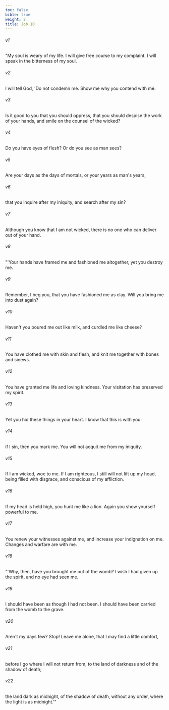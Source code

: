 ```yaml
---
toc: false
bible: true
weight: 2
title: Job 10
---
```




###### v1 
"My soul is weary of my life. I will give free course to my complaint. I will speak in the bitterness of my soul. 

###### v2 
I will tell God, 'Do not condemn me. Show me why you contend with me. 

###### v3 
Is it good to you that you should oppress, that you should despise the work of your hands, and smile on the counsel of the wicked? 

###### v4 
Do you have eyes of flesh? Or do you see as man sees? 

###### v5 
Are your days as the days of mortals, or your years as man's years, 

###### v6 
that you inquire after my iniquity, and search after my sin? 

###### v7 
Although you know that I am not wicked, there is no one who can deliver out of your hand. 

###### v8 
"'Your hands have framed me and fashioned me altogether, yet you destroy me. 

###### v9 
Remember, I beg you, that you have fashioned me as clay. Will you bring me into dust again? 

###### v10 
Haven't you poured me out like milk, and curdled me like cheese? 

###### v11 
You have clothed me with skin and flesh, and knit me together with bones and sinews. 

###### v12 
You have granted me life and loving kindness. Your visitation has preserved my spirit. 

###### v13 
Yet you hid these things in your heart. I know that this is with you: 

###### v14 
if I sin, then you mark me. You will not acquit me from my iniquity. 

###### v15 
If I am wicked, woe to me. If I am righteous, I still will not lift up my head, being filled with disgrace, and conscious of my affliction. 

###### v16 
If my head is held high, you hunt me like a lion. Again you show yourself powerful to me. 

###### v17 
You renew your witnesses against me, and increase your indignation on me. Changes and warfare are with me. 

###### v18 
"'Why, then, have you brought me out of the womb? I wish I had given up the spirit, and no eye had seen me. 

###### v19 
I should have been as though I had not been. I should have been carried from the womb to the grave. 

###### v20 
Aren't my days few? Stop! Leave me alone, that I may find a little comfort, 

###### v21 
before I go where I will not return from, to the land of darkness and of the shadow of death; 

###### v22 
the land dark as midnight, of the shadow of death, without any order, where the light is as midnight.'"
